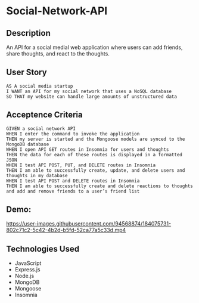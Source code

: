 # Social-Network-API

## Description

An API for a social medial web application where users can add friends, share thoughts, and react to the thoughts.

## User Story

```
AS A social media startup
I WANT an API for my social network that uses a NoSQL database
SO THAT my website can handle large amounts of unstructured data
```

## Acceptence Criteria

```
GIVEN a social network API
WHEN I enter the command to invoke the application
THEN my server is started and the Mongoose models are synced to the MongoDB database
WHEN I open API GET routes in Insomnia for users and thoughts
THEN the data for each of these routes is displayed in a formatted JSON
WHEN I test API POST, PUT, and DELETE routes in Insomnia
THEN I am able to successfully create, update, and delete users and thoughts in my database
WHEN I test API POST and DELETE routes in Insomnia
THEN I am able to successfully create and delete reactions to thoughts and add and remove friends to a user’s friend list
```

## Demo:



https://user-images.githubusercontent.com/94568874/184075731-802c71c2-5c42-4b2d-b5fd-52ca77a5c33d.mp4



## Technologies Used
- JavaScript
- Express.js
- Node.js
- MongoDB
- Mongoose
- Insomnia
